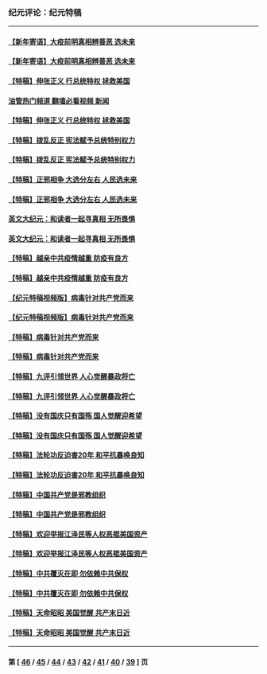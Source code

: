 ### 纪元评论：纪元特稿
---
#### [【新年寄语】大疫前明真相辨善恶 选未来](../../pages/nsc424/n12660855.md?06140330) 
#### [【新年寄语】大疫前明真相辨善恶 选未来](../../pages/nsc424/n12660855.md?06140330) 
#### [【特稿】伸张正义 行总统特权 拯救美国](../../pages/nsc424/n12616806.md?06140330) 
#### [油管热门频道 翻墙必看视频 新闻](ok?06140330)
#### [【特稿】伸张正义 行总统特权 拯救美国](../../pages/nsc424/n12616806.md?06140330) 
#### [【特稿】拨乱反正 宪法赋予总统特别权力](../../pages/nsc424/n12598306.md?06140330) 
#### [【特稿】拨乱反正 宪法赋予总统特别权力](../../pages/nsc424/n12598306.md?06140330) 
#### [【特稿】正邪相争 大选分左右 人民选未来](../../pages/nsc424/n12545208.md?06140330) 
#### [【特稿】正邪相争 大选分左右 人民选未来](../../pages/nsc424/n12545208.md?06140330) 
#### [英文大纪元：和读者一起寻真相 无所畏惧](../../pages/nsc424/n12542027.md?06140330) 
#### [英文大纪元：和读者一起寻真相 无所畏惧](../../pages/nsc424/n12542027.md?06140330) 
#### [【特稿】越亲中共疫情越重 防疫有良方](../../pages/nsc424/n12042989.md?06140330) 
#### [【特稿】越亲中共疫情越重 防疫有良方](../../pages/nsc424/n12042989.md?06140330) 
#### [【纪元特稿视频版】病毒针对共产党而来](../../pages/nsc424/n11977328.md?06140330) 
#### [【纪元特稿视频版】病毒针对共产党而来](../../pages/nsc424/n11977328.md?06140330) 
#### [【特稿】病毒针对共产党而来](../../pages/nsc424/n11928818.md?06140330) 
#### [【特稿】病毒针对共产党而来](../../pages/nsc424/n11928818.md?06140330) 
#### [【特稿】九评引领世界 人心觉醒暴政将亡](../../pages/nsc424/n11660496.md?06140330) 
#### [【特稿】九评引领世界 人心觉醒暴政将亡](../../pages/nsc424/n11660496.md?06140330) 
#### [【特稿】没有国庆只有国殇 国人觉醒迎希望](../../pages/nsc424/n11549354.md?06140330) 
#### [【特稿】没有国庆只有国殇 国人觉醒迎希望](../../pages/nsc424/n11549354.md?06140330) 
#### [【特稿】法轮功反迫害20年 和平抗暴唤良知](../../pages/nsc424/n11389135.md?06140330) 
#### [【特稿】法轮功反迫害20年 和平抗暴唤良知](../../pages/nsc424/n11389135.md?06140330) 
#### [【特稿】中国共产党是邪教组织](../../pages/nsc424/n11355551.md?06140330) 
#### [【特稿】中国共产党是邪教组织](../../pages/nsc424/n11355551.md?06140330) 
#### [【特稿】欢迎举报江泽民等人权恶棍美国资产](../../pages/nsc424/n11303040.md?06140330) 
#### [【特稿】欢迎举报江泽民等人权恶棍美国资产](../../pages/nsc424/n11303040.md?06140330) 
#### [【特稿】中共覆灭在即 勿依赖中共保权](../../pages/nsc424/n11278510.md?06140330) 
#### [【特稿】中共覆灭在即 勿依赖中共保权](../../pages/nsc424/n11278510.md?06140330) 
#### [【特稿】天命昭昭 美国觉醒 共产末日近](../../pages/nsc424/n11150259.md?06140330) 
#### [【特稿】天命昭昭 美国觉醒 共产末日近](../../pages/nsc424/n11150259.md?06140330) 

---
#### 第 [ [46](./46.md?06140330) / [45](./45.md?06140330) / [44](./44.md?06140330) / [43](./43.md?06140330) / [42](./42.md?06140330) / [41](./41.md?06140330) / [40](./40.md?06140330) / [39](./39.md?06140330) ] 页

